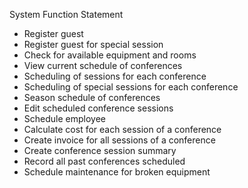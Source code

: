 System Function Statement

* Register guest 
* Register guest for special session
* Check for available equipment and rooms
* View current schedule of conferences
* Scheduling of sessions for each conference
* Scheduling of special sessions for each conference
* Season schedule of conferences
* Edit scheduled conference sessions
* Schedule employee
* Calculate cost for each session of a conference
* Create invoice for all sessions of a conference
* Create conference session summary
* Record all past conferences scheduled
* Schedule maintenance for broken equipment

